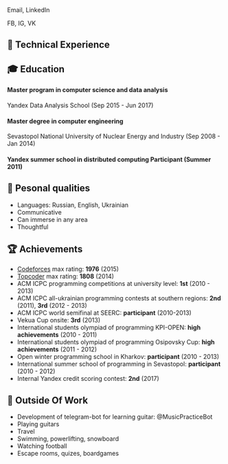Email, LinkedIn

FB, IG, VK

## 💾 Technical Experience

## 🎓 Education
#### Master program in computer science and data analysis
Yandex Data Analysis School (Sep 2015 - Jun 2017)

#### Master degree in computer engineering
Sevastopol National University of Nuclear Energy and Industry (Sep 2008 - Jan 2014)

#### Yandex summer school in distributed computing Participant (Summer 2011)

## 💬 Pesonal qualities
* Languages: Russian, English, Ukrainian
* Communicative
* Can immerse in any area
* Thoughtful

## 🏆 Achievements
* [Codeforces](http://codeforces.com/profile/blazerer) max rating: **1976** (2015)
* [Topcoder](https://www.topcoder.com/members/blazerer/details/?track=DATA_SCIENCE&subTrack=SRM) max rating: **1808** (2014)
* ACM ICPC programming competitions at university level: **1st** (2010 - 2013)
* ACM ICPC all-ukrainian programming contests at southern regions: **2nd** (2011), **3rd** (2012 - 2013)
* ACM ICPC world semifinal at SEERC: **participant** (2010-2013)
* Vekua Cup onsite: **3rd** (2013)
* International students olympiad of programming KPI-OPEN: **high achievements** (2010 - 2011)
* International students olympiad of programming Osipovsky Cup: **high achievements** (2011 - 2012)
* Open winter programming school in Kharkov: **participant** (2010 - 2013)
* International summer school of programming in Sevastopol: **participant** (2010 - 2012)
* Internal Yandex credit scoring contest: **2nd** (2017)

## 🎸 Outside Of Work
* Development of telegram-bot for learning guitar: @MusicPracticeBot
* Playing guitars
* Travel
* Swimming, powerlifting, snowboard
* Watching football
* Escape rooms, quizes, boardgames
